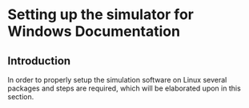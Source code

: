 # Setting up the simulator for Windows Documentation

## Introduction
In order to properly setup the simulation software on Linux several packages and steps are required, which will be elaborated upon in this section.
